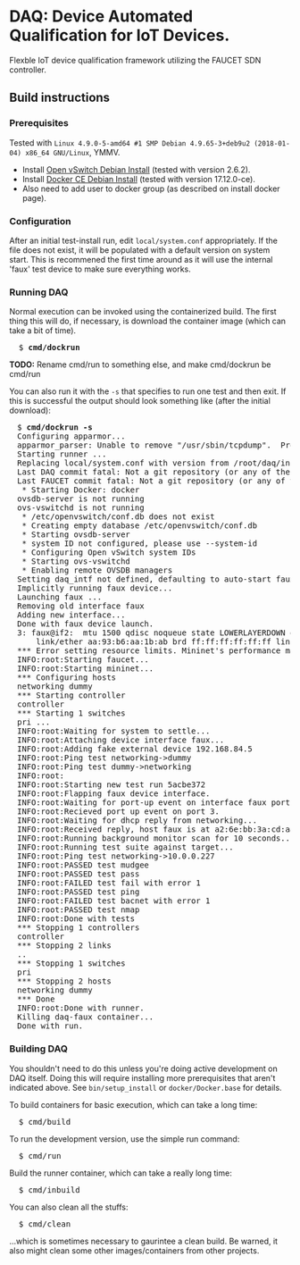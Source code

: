 # DAQ: <b>D</b>evice <b>A</b>utomated <b>Q</b>ualification for IoT Devices.

Flexble IoT device qualification framework utilizing the FAUCET SDN controller.

## Build instructions

### Prerequisites

Tested with ```Linux 4.9.0-5-amd64 #1 SMP Debian 4.9.65-3+deb9u2 (2018-01-04) x86_64 GNU/Linux```, YMMV.

* Install [Open vSwitch Debian Install](http://docs.openvswitch.org/en/latest/intro/install/distributions/#debian)
  (tested with version 2.6.2).
* Install [Docker CE Debian Install](https://docs.docker.com/install/linux/docker-ce/debian/)
  (tested with version 17.12.0-ce).
* Also need to add user to docker group (as described on install docker page).

### Configuration

After an initial test-install run, edit <code>local/system.conf</code> appropriately.
If the file does not exist, it will be populated with a default version on system start.
This is recommened the first time around as it will use the internal 'faux' test device
to make sure everything works.

### Running DAQ

Normal execution can be invoked using the containerized build. The first thing this will do,
if necessary, is download the container image (which can take a bit of time).

<pre>
  $ <b>cmd/dockrun</b>
</pre>

<b>TODO:</b> Rename cmd/run to something else, and make cmd/dockrun be cmd/run</b>

You can also run it with the <code>-s</code> that specifies to run one test and then exit.
If this is successful the output should look something like (after the initial download):

<pre style="margin-left:1em">
$ <b>cmd/dockrun -s</b>
Configuring apparmor...
apparmor_parser: Unable to remove "/usr/sbin/tcpdump".  Profile doesn't exist
Starting runner ...
Replacing local/system.conf with version from /root/daq/inst...
Last DAQ commit fatal: Not a git repository (or any of the parent directories): .git
Last FAUCET commit fatal: Not a git repository (or any of the parent directories): .git
 * Starting Docker: docker                                                                                                                                                                                               [ OK ] 
ovsdb-server is not running
ovs-vswitchd is not running
 * /etc/openvswitch/conf.db does not exist
 * Creating empty database /etc/openvswitch/conf.db
 * Starting ovsdb-server
 * system ID not configured, please use --system-id
 * Configuring Open vSwitch system IDs
 * Starting ovs-vswitchd
 * Enabling remote OVSDB managers
Setting daq_intf not defined, defaulting to auto-start faux device.
Implicitly running faux device...
Launching faux ...
Removing old interface faux
Adding new interface...
Done with faux device launch.
3: faux@if2: <NO-CARRIER,BROADCAST,MULTICAST,UP> mtu 1500 qdisc noqueue state LOWERLAYERDOWN group default qlen 1000
    link/ether aa:93:b6:aa:1b:ab brd ff:ff:ff:ff:ff:ff link-netnsid 1
*** Error setting resource limits. Mininet's performance may be affected.
INFO:root:Starting faucet...
INFO:root:Starting mininet...
*** Configuring hosts
networking dummy 
*** Starting controller
controller 
*** Starting 1 switches
pri ...
INFO:root:Waiting for system to settle...
INFO:root:Attaching device interface faux...
INFO:root:Adding fake external device 192.168.84.5
INFO:root:Ping test networking->dummy
INFO:root:Ping test dummy->networking
INFO:root:
INFO:root:Starting new test run 5acbe372
INFO:root:Flapping faux device interface.
INFO:root:Waiting for port-up event on interface faux port 3...
INFO:root:Recieved port up event on port 3.
INFO:root:Waiting for dhcp reply from networking...
INFO:root:Received reply, host faux is at a2:6e:bb:3a:cd:aa/10.0.0.227
INFO:root:Running background monitor scan for 10 seconds...
INFO:root:Running test suite against target...
INFO:root:Ping test networking->10.0.0.227
INFO:root:PASSED test mudgee
INFO:root:PASSED test pass
INFO:root:FAILED test fail with error 1
INFO:root:PASSED test ping
INFO:root:FAILED test bacnet with error 1
INFO:root:PASSED test nmap
INFO:root:Done with tests
*** Stopping 1 controllers
controller 
*** Stopping 2 links
..
*** Stopping 1 switches
pri 
*** Stopping 2 hosts
networking dummy 
*** Done
INFO:root:Done with runner.
Killing daq-faux container...
Done with run.
</pre>

### Building DAQ

You shouldn't need to do this unless you're doing active development on DAQ itself. Doing this
will require installing more prerequisites that aren't indicated above. See
<code>bin/setup_install</code> or <code>docker/Docker.base</code> for details.

To build containers for basic execution, which can take a long time:

<pre>
  $ cmd/build
</pre>

To run the development version, use the simple run command:

<pre>
  $ cmd/run
</pre>

Build the runner container, which can take a really long time:

<pre>
  $ cmd/inbuild
</pre>

You can also clean all the stuffs:

<pre>
  $ cmd/clean
</pre>

...which is sometimes necessary to gaurintee a clean build.
Be warned, it also might clean some other images/containers from other projects.
